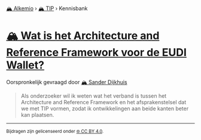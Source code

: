 [🏔️ Alkemio](https://welcome.alkem.io/) › [🏔️ TIP](https://alkem.io/tip/dashboard) › Kennisbank
# [🏔️ Wat is het Architecture and Reference Framework voor de EUDI Wallet?](https://alkem.io/tip/collaboration/hoehangthetarchit-3668)
Oorspronkelijk gevraagd door [🏔️ Sander Dijkhuis](https://alkem.io/user/sander-dijkhuis-3912)
>Als onderzoeker wil ik weten wat het verband is tussen het Architecture and Reference Framework en het afsprakenstelsel dat we met TIP vormen, zodat ik ontwikkelingen aan beide kanten beter kan plaatsen.
* * *
<small>Bijdragen zijn gelicenseerd onder [🌐 CC BY 4.0](https://creativecommons.org/licenses/by/4.0/deed.nl).</small>
